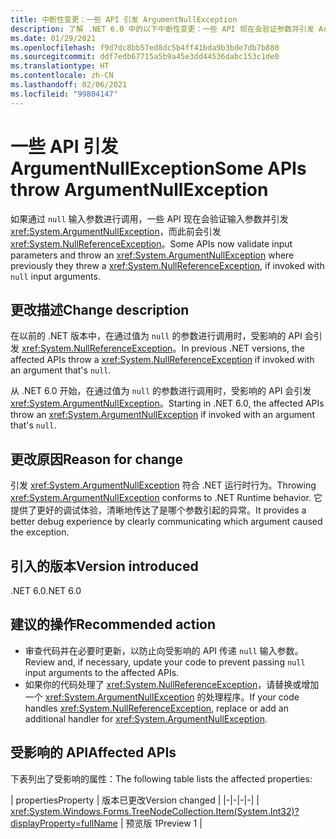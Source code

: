 ```yaml
---
title: 中断性变更：一些 API 引发 ArgumentNullException
description: 了解 .NET 6.0 中的以下中断性变更：一些 API 现在会验证参数并引发 ArgumentNullException。
ms.date: 01/29/2021
ms.openlocfilehash: f9d7dc8bb57ed8dc5b4ff41bda9b3bde7db7b880
ms.sourcegitcommit: ddf7edb67715a5b9a45e3dd44536dabc153c1de0
ms.translationtype: HT
ms.contentlocale: zh-CN
ms.lasthandoff: 02/06/2021
ms.locfileid: "99804147"
---
```

# <a name="some-apis-throw-argumentnullexception"></a><span data-ttu-id="19056-103">一些 API 引发 ArgumentNullException</span><span class="sxs-lookup"><span data-stu-id="19056-103">Some APIs throw ArgumentNullException</span></span>

<span data-ttu-id="19056-104">如果通过 `null` 输入参数进行调用，一些 API 现在会验证输入参数并引发 <xref:System.ArgumentNullException>，而此前会引发 <xref:System.NullReferenceException>。</span><span class="sxs-lookup"><span data-stu-id="19056-104">Some APIs now validate input parameters and throw an <xref:System.ArgumentNullException> where previously they threw a <xref:System.NullReferenceException>, if invoked with `null` input arguments.</span></span>

## <a name="change-description"></a><span data-ttu-id="19056-105">更改描述</span><span class="sxs-lookup"><span data-stu-id="19056-105">Change description</span></span>

<span data-ttu-id="19056-106">在以前的 .NET 版本中，在通过值为 `null` 的参数进行调用时，受影响的 API 会引发 <xref:System.NullReferenceException>。</span><span class="sxs-lookup"><span data-stu-id="19056-106">In previous .NET versions, the affected APIs throw a <xref:System.NullReferenceException> if invoked with an argument that's `null`.</span></span>

<span data-ttu-id="19056-107">从 .NET 6.0 开始，在通过值为 `null` 的参数进行调用时，受影响的 API 会引发 <xref:System.ArgumentNullException>。</span><span class="sxs-lookup"><span data-stu-id="19056-107">Starting in .NET 6.0, the affected APIs throw an <xref:System.ArgumentNullException> if invoked with an argument that's `null`.</span></span>

## <a name="reason-for-change"></a><span data-ttu-id="19056-108">更改原因</span><span class="sxs-lookup"><span data-stu-id="19056-108">Reason for change</span></span>

<span data-ttu-id="19056-109">引发 <xref:System.ArgumentNullException> 符合 .NET 运行时行为。</span><span class="sxs-lookup"><span data-stu-id="19056-109">Throwing <xref:System.ArgumentNullException> conforms to .NET Runtime behavior.</span></span> <span data-ttu-id="19056-110">它提供了更好的调试体验，清晰地传达了是哪个参数引起的异常。</span><span class="sxs-lookup"><span data-stu-id="19056-110">It provides a better debug experience by clearly communicating which argument caused the exception.</span></span>

## <a name="version-introduced"></a><span data-ttu-id="19056-111">引入的版本</span><span class="sxs-lookup"><span data-stu-id="19056-111">Version introduced</span></span>

<span data-ttu-id="19056-112">.NET 6.0</span><span class="sxs-lookup"><span data-stu-id="19056-112">.NET 6.0</span></span>

## <a name="recommended-action"></a><span data-ttu-id="19056-113">建议的操作</span><span class="sxs-lookup"><span data-stu-id="19056-113">Recommended action</span></span>

- <span data-ttu-id="19056-114">审查代码并在必要时更新，以防止向受影响的 API 传递 `null` 输入参数。</span><span class="sxs-lookup"><span data-stu-id="19056-114">Review and, if necessary, update your code to prevent passing `null` input arguments to the affected APIs.</span></span>
- <span data-ttu-id="19056-115">如果你的代码处理了 <xref:System.NullReferenceException>，请替换或增加一个 <xref:System.ArgumentNullException> 的处理程序。</span><span class="sxs-lookup"><span data-stu-id="19056-115">If your code handles <xref:System.NullReferenceException>, replace or add an additional handler for <xref:System.ArgumentNullException>.</span></span>

## <a name="affected-apis"></a><span data-ttu-id="19056-116">受影响的 API</span><span class="sxs-lookup"><span data-stu-id="19056-116">Affected APIs</span></span>

<span data-ttu-id="19056-117">下表列出了受影响的属性：</span><span class="sxs-lookup"><span data-stu-id="19056-117">The following table lists the affected properties:</span></span>

| <span data-ttu-id="19056-118">properties</span><span class="sxs-lookup"><span data-stu-id="19056-118">Property</span></span> | <span data-ttu-id="19056-119">版本已更改</span><span class="sxs-lookup"><span data-stu-id="19056-119">Version changed</span></span> |
|-|-|-|-|
| <xref:System.Windows.Forms.TreeNodeCollection.Item(System.Int32)?displayProperty=fullName> | <span data-ttu-id="19056-120">预览版 1</span><span class="sxs-lookup"><span data-stu-id="19056-120">Preview 1</span></span> |

<!--

### Affected APIs

- `P:System.Windows.Forms.TreeNodeCollection.Item(System.Int32)`

### Category

Windows Forms

-->

